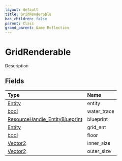 ```yaml
---
layout: default
title: GridRenderable
has_children: false
parent: Class
grand_parent: Game Reflection
---
```

# GridRenderable
Description 

## Fields
| Type | Name |
|:-------------|:--------------|
| [Entity](/game-reflection/classes/entity.md) | entity |
| [bool](/game-reflection/components/bool.md) | water_trace |
| [ResourceHandle_EntityBlueprint](/game-reflection/components/resource_handle__entity_blueprint.md) | blueprint |
| [Entity](/game-reflection/classes/entity.md) | grid_ent |
| [bool](/game-reflection/components/bool.md) | floor |
| [Vector2](/game-reflection/classes/vector2.md) | inner_size |
| [Vector2](/game-reflection/classes/vector2.md) | outer_size |

